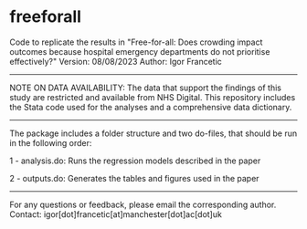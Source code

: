 # freeforall
Code to replicate the results in "Free-for-all: Does crowding impact outcomes because hospital emergency departments do not prioritise effectively?"
Version: 08/08/2023
Author: Igor Francetic
******************************************************
NOTE ON DATA AVAILABILITY:
The data that support the findings of this study are restricted and available from NHS Digital. This repository includes the Stata code used for the analyses and a comprehensive data dictionary.
******************************************************
The package includes a folder structure and two do-files, that should be run in the following order:

1 - analysis.do: Runs the regression models described in the paper

2 - outputs.do:  Generates the tables and figures used in the paper

******************************************************
For any questions or feedback, please email the corresponding author. Contact: igor[dot]francetic[at]manchester[dot]ac[dot]uk
